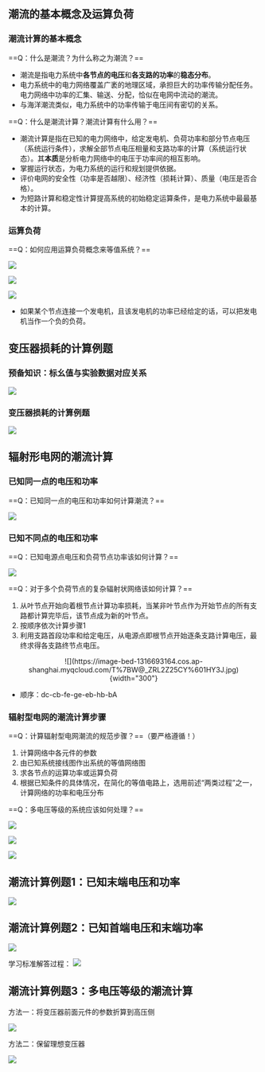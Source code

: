 ## 潮流的基本概念及运算负荷
### 潮流计算的基本概念
==Q：什么是潮流？为什么称之为潮流？==

- 潮流是指电力系统中**各节点的电压**和**各支路的功率**的**稳态分布**。
- 电力系统中的电力网络覆盖广袤的地理区域，承担巨大的功率传输分配任务。电力网络中功率的汇集、输送、分配，恰似在电网中流动的潮流。
- 与海洋潮流类似，电力系统中的功率传输于电压间有密切的关系。

==Q：什么是潮流计算？潮流计算有什么用？==

- 潮流计算是指在已知的电力网络中，给定发电机、负荷功率和部分节点电压（系统运行条件），求解全部节点电压相量和支路功率的计算（系统运行状态）。其**本质**是分析电力网络中的电压于功率间的相互影响。
- 掌握运行状态，为电力系统的运行和规划提供依据。
- 评价电网的安全性（功率是否越限）、经济性（损耗计算）、质量（电压是否合格）。
- 为短路计算和稳定性计算提高系统的初始稳定运算条件，是电力系统中最最基本的计算。

### 运算负荷
==Q：如何应用运算负荷概念来等值系统？==

![](https://image-bed-1316693164.cos.ap-shanghai.myqcloud.com/@YAXZ%25%7BR51K1045I_BRCH0.jpg)

![](https://image-bed-1316693164.cos.ap-shanghai.myqcloud.com/96N1VRM@ZJGRF%60SEUZ%25HX.jpg)

![](https://image-bed-1316693164.cos.ap-shanghai.myqcloud.com/%5D9UMX_3@7GV8Z%7BXBXSC_TR.jpg)

- 如果某个节点连接一个发电机，且该发电机的功率已经给定的话，可以把发电机当作一个负的负荷。

## 变压器损耗的计算例题
### 预备知识：标幺值与实验数据对应关系

![](https://image-bed-1316693164.cos.ap-shanghai.myqcloud.com/Y%5B15%7DNBJ%60T@U%7BVKWD2%60~%5D4.jpg)

### 变压器损耗的计算例题

![](https://image-bed-1316693164.cos.ap-shanghai.myqcloud.com/HX7%25PLEK%5BKVH_ZI@%25KWSWS.jpg)

## 辐射形电网的潮流计算
### 已知同一点的电压和功率
==Q：已知同一点的电压和功率如何计算潮流？==

![](https://image-bed-1316693164.cos.ap-shanghai.myqcloud.com/%7B%6052XGYKE1N5%7D7%5DXFXRNM%7BX.jpg)

### 已知不同点的电压和功率
==Q：已知电源点电压和负荷节点功率该如何计算？==

![](https://image-bed-1316693164.cos.ap-shanghai.myqcloud.com/8YC37XRGAI%7B0AL%25MN.jpg)

==Q：对于多个负荷节点的复杂辐射状网络该如何计算？==

1. 从叶节点开始向着根节点计算功率损耗，当某非叶节点作为开始节点的所有支路都计算完毕后，该节点成为新的叶节点。
2. 按顺序依次计算步骤1
3. 利用支路首段功率和给定电压，从电源点即根节点开始逐条支路计算电压，最终求得各支路终节点电压。

<center>
![](https://image-bed-1316693164.cos.ap-shanghai.myqcloud.com/T%7BW@_ZRL2Z25CY%601HY3J.jpg){width="300"}
</center>

- 顺序：dc-cb-fe-ge-eb-hb-bA

### 辐射型电网的潮流计算步骤
==Q：计算辐射型电网潮流的规范步骤？==（要严格遵循！）

1. 计算网络中各元件的参数
2. 由已知系统接线图作出系统的等值网络图
3. 求各节点的运算功率或运算负荷
4. 根据已知条件的具体情况，在简化的等值电路上，选用前述“两类过程”之一，计算网络的功率和电压分布

==Q：多电压等级的系统应该如何处理？==

![](https://image-bed-1316693164.cos.ap-shanghai.myqcloud.com/20230301174355.png)

![](https://image-bed-1316693164.cos.ap-shanghai.myqcloud.com/20230301174441.png)

![](https://image-bed-1316693164.cos.ap-shanghai.myqcloud.com/20230301174502.png)

## 潮流计算例题1：已知末端电压和功率
![](https://image-bed-1316693164.cos.ap-shanghai.myqcloud.com/L%7BGYCAI553~2SWE%5BPNKGR%7B9.jpg)

## 潮流计算例题2：已知首端电压和末端功率
![](https://image-bed-1316693164.cos.ap-shanghai.myqcloud.com/TR1ZAB0K%253Q$ZYRSUBZTW8.jpg)

学习标准解答过程：
![](https://image-bed-1316693164.cos.ap-shanghai.myqcloud.com/7RSZGZ6LIRML4NXUMLU5V7W.jpg)

## 潮流计算例题3：多电压等级的潮流计算

方法一：将变压器前面元件的参数折算到高压侧

![](https://image-bed-1316693164.cos.ap-shanghai.myqcloud.com/%60%60%60CU%5DAM%60%25A%5DW07IFI@FU.jpg)

方法二：保留理想变压器

![](https://image-bed-1316693164.cos.ap-shanghai.myqcloud.com/LIZYZ~9R%5D9F8%256ZZ5T8QRX.jpg)